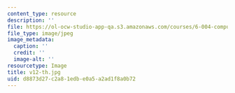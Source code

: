 ```yaml
---
content_type: resource
description: ''
file: https://ol-ocw-studio-app-qa.s3.amazonaws.com/courses/6-004-computation-structures-spring-2017/d8873d27c2a81edbe0a5a2ad1f8a0b72_v12-th.jpg
file_type: image/jpeg
image_metadata:
  caption: ''
  credit: ''
  image-alt: ''
resourcetype: Image
title: v12-th.jpg
uid: d8873d27-c2a8-1edb-e0a5-a2ad1f8a0b72
---
```

